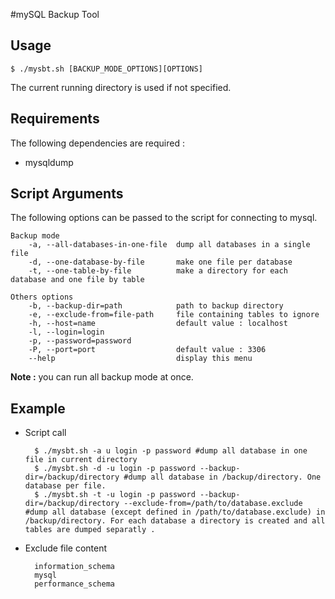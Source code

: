 
#mySQL Backup Tool
## Usage
    $ ./mysbt.sh [BACKUP_MODE_OPTIONS][OPTIONS]
The current running directory is used if not specified.

## Requirements
The following dependencies are required :

* mysqldump

## Script Arguments
The following options can be passed to the script for connecting to mysql.

    Backup mode
        -a, --all-databases-in-one-file  dump all databases in a single file
        -d, --one-database-by-file       make one file per database
        -t, --one-table-by-file          make a directory for each database and one file by table

    Others options
        -b, --backup-dir=path            path to backup directory
        -e, --exclude-from=file-path     file containing tables to ignore
        -h, --host=name                  default value : localhost
        -l, --login=login
        -p, --password=password
        -P, --port=port                  default value : 3306
        --help                           display this menu
__Note :__ you can run all backup mode at once.

## Example
* Script call

        $ ./mysbt.sh -a u login -p password #dump all database in one file in current directory
        $ ./mysbt.sh -d -u login -p password --backup-dir=/backup/directory #dump all database in /backup/directory. One database per file.
        $ ./mysbt.sh -t -u login -p password --backup-dir=/backup/directory --exclude-from=/path/to/database.exclude #dump all database (except defined in /path/to/database.exclude) in /backup/directory. For each database a directory is created and all tables are dumped separatly .

* Exclude file content

        information_schema
        mysql
        performance_schema